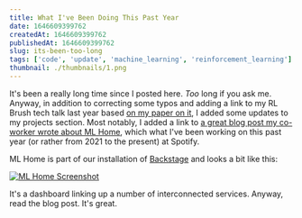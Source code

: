 ```yaml
---
title: What I've Been Doing This Past Year
date: 1646609399762
createdAt: 1646609399762
publishedAt: 1646609399762
slug: its-been-too-long
tags: ['code', 'update', 'machine_learning', 'reinforcement_learning']
thumbnail: ./thumbnails/1.png
---
```


It's been a really long time since I posted here.  *Too* long if you ask me.  Anyway, in addition to correcting some typos and adding a link to my RL Brush tech talk last year based [on my paper on it](https://arxiv.org/abs/2008.02778), I added some updates to my projects section.  Most notably, I added a link to [a great blog post my co-worker wrote about ML Home](https://engineering.atspotify.com/2022/01/product-lessons-from-ml-home-spotifys-one-stop-shop-for-machine-learning/), which what I've been working on this past year (or rather from 2021 to the present) at Spotify.

ML Home is part of our installation of [Backstage](https://backstage.io/) and looks a bit like this:

[![ML Home Screenshot](https://engineering.atspotify.com/wp-content/uploads/sites/2/2022/01/Spotify-ML-Home-700x355.png)](https://engineering.atspotify.com/2022/01/product-lessons-from-ml-home-spotifys-one-stop-shop-for-machine-learning/)
    
It's a dashboard linking up a number of interconnected services.  Anyway, read the blog post.  It's great.